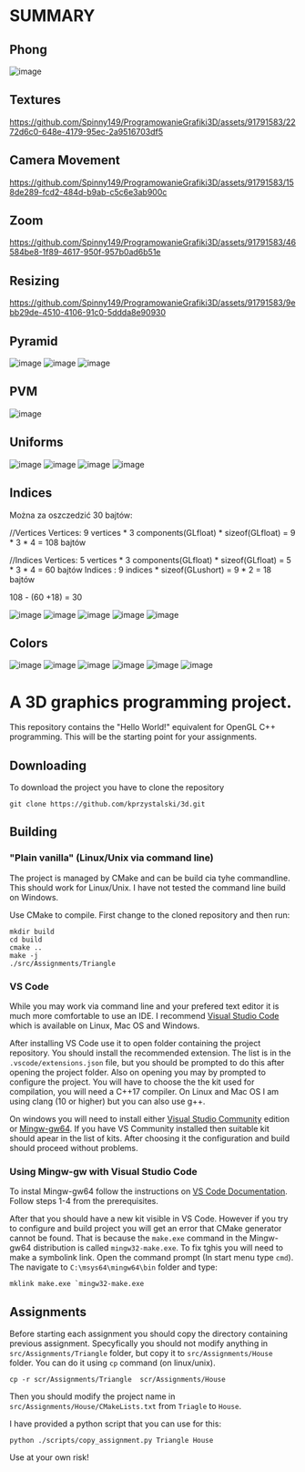 # SUMMARY
Phong
------------------------------------------------------------------------------------------------------------------
![image](https://github.com/Spinny149/ProgramowanieGrafiki3D/assets/91791583/313a0b2c-90d8-44e3-8a65-b8875fb72f51)


Textures
------------------------------------------------------------------------------------------------------------------
https://github.com/Spinny149/ProgramowanieGrafiki3D/assets/91791583/2272d6c0-648e-4179-95ec-2a9516703df5


Camera Movement
------------------------------------------------------------------------------------------------------------------
https://github.com/Spinny149/ProgramowanieGrafiki3D/assets/91791583/158de289-fcd2-484d-b9ab-c5c6e3ab900c


Zoom
------------------------------------------------------------------------------------------------------------------
https://github.com/Spinny149/ProgramowanieGrafiki3D/assets/91791583/46584be8-1f89-4617-950f-957b0ad6b51e


Resizing
------------------------------------------------------------------------------------------------------------------
https://github.com/Spinny149/ProgramowanieGrafiki3D/assets/91791583/9ebb29de-4510-4106-91c0-5ddda8e90930


Pyramid
------------------------------------------------------------------------------------------------------------------
![image](https://github.com/Spinny149/ProgramowanieGrafiki3D/assets/91791583/fa130202-d43e-45f7-b978-1899cd43af90)
![image](https://github.com/Spinny149/ProgramowanieGrafiki3D/assets/91791583/27171306-aad2-4ae2-b610-1604bf47d671)
![image](https://github.com/Spinny149/ProgramowanieGrafiki3D/assets/91791583/4232d3f1-4d64-4df0-80d5-8adcf42f1f22)


PVM
------------------------------------------------------------------------------------------------------------------
![image](https://github.com/Spinny149/ProgramowanieGrafiki3D/assets/91791583/5d6b989c-6790-477d-bcfd-cea749ccee2d)


Uniforms
------------------------------------------------------------------------------------------------------------------

![image](https://github.com/Spinny149/ProgramowanieGrafiki3D/assets/91791583/e838abe6-7377-4372-8ba8-2931704576e5)
![image](https://github.com/Spinny149/ProgramowanieGrafiki3D/assets/91791583/98bd61cd-c323-48ca-b85e-863e068464c2)
![image](https://github.com/Spinny149/ProgramowanieGrafiki3D/assets/91791583/cc270750-6b5f-4040-8e4e-bc937de6b510)
![image](https://github.com/Spinny149/ProgramowanieGrafiki3D/assets/91791583/3645e38b-8560-4dac-9ec9-b5e2089e2375)


Indices
------------------------------------------------------------------------------------------------------------------
Można za oszczedzić 30 bajtów:

//Vertices
Vertices: 9 vertices * 3 components(GLfloat) * sizeof(GLfloat) = 9 * 3 * 4 = 108 bajtów

//Indices
Vertices: 5 vertices * 3 components(GLfloat) * sizeof(GLfloat) = 5 * 3 * 4 = 60 bajtów
Indices : 9 indices * sizeof(GLushort) = 9 * 2 = 18 bajtów

108 - (60 +18) = 30

![image](https://github.com/Spinny149/ProgramowanieGrafiki3D/assets/91791583/0d586a0b-27ac-4638-95c9-31fc3a061599)
![image](https://github.com/Spinny149/ProgramowanieGrafiki3D/assets/91791583/3e6e5000-eb64-44a6-bfda-6ca49a724607)
![image](https://github.com/Spinny149/ProgramowanieGrafiki3D/assets/91791583/f099ac73-5e8a-4db1-908a-86078b72bd3c)
![image](https://github.com/Spinny149/ProgramowanieGrafiki3D/assets/91791583/6dbb230f-12f7-45ea-ac22-003de715d942)
![image](https://github.com/Spinny149/ProgramowanieGrafiki3D/assets/91791583/92636d13-b549-4f48-94e7-435e7876c451)


Colors
------------------------------------------------------------------------------------------------------------------
![image](https://github.com/Spinny149/ProgramowanieGrafiki3D/assets/91791583/266b624b-1063-4e75-9aa1-a32c3f0d54f5)
![image](https://github.com/Spinny149/ProgramowanieGrafiki3D/assets/91791583/f101b852-b6c3-4220-ae29-4973e0523ad4)
![image](https://github.com/Spinny149/ProgramowanieGrafiki3D/assets/91791583/178048c9-5148-4aaa-a4d9-ac833ef74287)
![image](https://github.com/Spinny149/ProgramowanieGrafiki3D/assets/91791583/10d987d0-3bf6-4445-94c0-70e6dedc2993)
![image](https://github.com/Spinny149/ProgramowanieGrafiki3D/assets/91791583/ea07f8b8-c2bf-4ffe-a996-802a6da04911)
![image](https://github.com/Spinny149/ProgramowanieGrafiki3D/assets/91791583/2429ea15-0f6a-4b3f-84b4-d73979d5c6b7)


# A 3D graphics programming project.

This repository contains the "Hello World!" equivalent for OpenGL C++ programming.  This will be the starting point for your assignments. 

## Downloading 

To download the project you have to clone the repository
```shell
git clone https://github.com/kprzystalski/3d.git
```

## Building 

### "Plain vanilla" (Linux/Unix via command line)

The project is managed by CMake and can be build cia tyhe commandline. This should work for Linux/Unix. I have not tested the command line build on Windows.  

Use CMake to compile. First change to the cloned repository and then run:

```shell
mkdir build
cd build
cmake ..
make -j 
./src/Assignments/Triangle
```
### VS Code 

While you may work via command line and your prefered text editor it is much more comfortable to use an IDE. I recommend [Visual Studio Code](https://code.visualstudio.com/) which is available on Linux, Mac OS and Windows.   

After installing VS Code use it to open folder containing the  project repository. You should install the  recommended extension. The list is in the `.vscode/extensions.json` file, but you should be prompted to do this after opening the project folder. Also on opening you may by prompted to configure the project. You will have to choose the the kit used for compilation, you will need a C++17 compiler. On Linux and Mac OS I am using clang (10 or higher) but you can also use g++. 


On windows you will need to install either [Visual Studio Community](https://visualstudio.microsoft.com/pl/vs/community/) edition or [Mingw-gw64](https://www.mingw-w64.org/). If you have VS Community installed then suitable kit should apear in the list of kits. After choosing it the configuration and build should proceed without problems. 

### Using Mingw-gw with Visual Studio Code

To instal Mingw-gw64 follow the  instructions on [VS Code Documentation](https://code.visualstudio.com/docs/cpp/config-mingw). Follow steps 1-4 from the prerequisites. 

After that  you should have a new kit visible in VS Code. However if you try to configure and build project you will get an error that CMake generator cannot be found. That is because the `make.exe` command in the Mingw-gw64 distribution is called `mingw32-make.exe`. To fix tghis you will need to make a symbolink link. Open the command prompt (In start menu type `cmd`). The navigate to `C:\msys64\mingw64\bin` folder and type:
```
mklink make.exe `mingw32-make.exe
```
 
## Assignments

Before starting each assignment you should copy the directory containing previous assignment. Specyfically you should not modify anything in `src/Assignments/Triangle` folder, but copy it to `src/Assignments/House`  folder. You can do it using `cp` command (on linux/unix). 
```shell
cp -r scr/Assignments/Triangle  scr/Assignments/House
```
Then you should modify the project name in `src/Assignments/House/CMakeLists.txt` from `Triagle` to `House`. 

I have provided a python script  that you can use for this:
```
python ./scripts/copy_assignment.py Triangle House
```
Use at your own risk!
